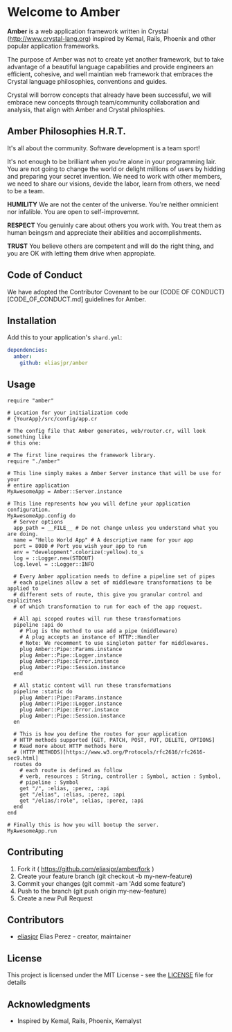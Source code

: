 # Welcome to Amber

**Amber** is a web application framework written in Crystal (http://www.crystal-lang.org) inspired by Kemal, Rails, Phoenix
and other popular application frameworks.

The purpose of Amber was not to create yet another framework, but to take advantage of a beautiful language capabilities
and provide engineers an efficient, cohesive, and well maintian web framework that embraces the Crystal language
philosophies, conventions and guides.

Crystal will borrow concepts that already have been successful, we will embrace new concepts through team/community
collaboration and analysis, that align with Amber and Crystal philosphies.

## Amber Philosophies H.R.T.

It's all about the community. Software development is a team sport!

It's not enough to be brilliant when you're alone in your programming lair. You are not going to change the world or
delight millions of users by hidding and preparing your secret invention. We need to work with other members, we need to
share our visions, devide the labor, learn from others, we need to be a team.

**HUMILITY** We are not the center of the universe. You're neither omnicient nor infalible. You are open to self-improvemnt.

**RESPECT** You genuinly care about others you work with. You treat them as human beingsm and appreciate their abilities
and accomplishments.

**TRUST** You believe others are competent and will do the right thing, and you are OK with letting them drive when
appropiate.

## Code of Conduct

We have adopted the Contributor Covenant to be our (CODE OF CONDUCT)[CODE_OF_CONDUCT.md] guidelines for Amber.

## Installation

Add this to your application's `shard.yml`:

```yaml
dependencies:
  amber:
    github: eliasjpr/amber
```

## Usage

```crystal
require "amber"
```

```crystal
# Location for your initialization code
# {YourApp}/src/config/app.cr

# The config file that Amber generates, web/router.cr, will look something like
# this one:

# The first line requires the framework library.
require "./amber"

# This line simply makes a Amber Server instance that will be use for your
# entire application
MyAwesomeApp = Amber::Server.instance

# This line represents how you will define your application configuration.
MyAwesomeApp.config do
  # Server options
  app_path = __FILE__ # Do not change unless you understand what you are doing.
  name = "Hello World App" # A descriptive name for your app
  port = 8080 # Port you wish your app to run
  env = "development".colorize(:yellow).to_s
  log = ::Logger.new(STDOUT)
  log.level = ::Logger::INFO

  # Every Amber application needs to define a pipeline set of pipes
  # each pipelines allow a set of middleware transformations to be applied to
  # different sets of route, this give you granular control and explicitnes
  # of which transformation to run for each of the app request.

  # All api scoped routes will run these transformations
  pipeline :api do
    # Plug is the method to use add a pipe (middleware)
    # A plug accepts an instance of HTTP::Handler
    # Note: We recomment to use singleton patter for middlewares.
    plug Amber::Pipe::Params.instance
    plug Amber::Pipe::Logger.instance
    plug Amber::Pipe::Error.instance
    plug Amber::Pipe::Session.instance
  end

  # All static content will run these transformations
  pipeline :static do
    plug Amber::Pipe::Params.instance
    plug Amber::Pipe::Logger.instance
    plug Amber::Pipe::Error.instance
    plug Amber::Pipe::Session.instance
  en

  # This is how you define the routes for your application
  # HTTP methods supported [GET, PATCH, POST, PUT, DELETE, OPTIONS]
  # Read more about HTTP methods here
  # (HTTP METHODS)[https://www.w3.org/Protocols/rfc2616/rfc2616-sec9.html]
  routes do
    # each route is defined as follow
    # verb, resources : String, controller : Symbol, action : Symbol,
    # pipeline : Symbol
    get "/", :elias, :perez, :api
    get "/elias", :elias, :perez, :api
    get "/elias/:role", :elias, :perez, :api
  end
end

# Finally this is how you will bootup the server.
MyAwesomeApp.run
```

## Contributing

1. Fork it ( https://github.com/eliasjpr/amber/fork )
2. Create your feature branch (git checkout -b my-new-feature)
3. Commit your changes (git commit -am 'Add some feature')
4. Push to the branch (git push origin my-new-feature)
5. Create a new Pull Request

## Contributors

- [eliasjpr](https://github.com/eliasjpr) Elias Perez - creator, maintainer

## License

This project is licensed under the MIT License - see the [LICENSE](LICENSE) file for details

## Acknowledgments

* Inspired by Kemal, Rails, Phoenix, Kemalyst
